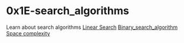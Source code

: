 # 0x1E-search_algorithms
Learn about search algorithms
[Linear Search](https://en.wikipedia.org/wiki/Linear_search)
[Binary_search_algorithm](https://en.wikipedia.org/wiki/Binary_search_algorithm)
[Space complexity](https://www.geeksforgeeks.org/g-fact-86/)
